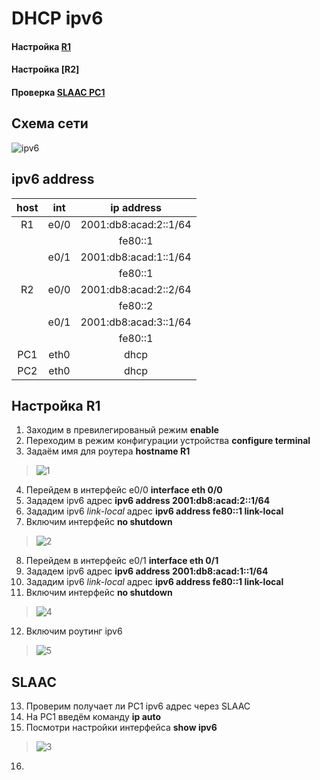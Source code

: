 # DHCP ipv6


#### Настройка [R1](https://github.com/pekitel/OTUS-Network/blob/main/%D0%94%D0%BE%D0%BC%D0%B0%D1%88%D0%BD%D0%B8%D0%B5%20%D1%80%D0%B0%D0%B1%D0%BE%D1%82%D1%8B/DHCP/dhcp%20ipv6/README.md#%D0%BD%D0%B0%D1%81%D1%82%D1%80%D0%BE%D0%B9%D0%BA%D0%B0-r1-1)
#### Настройка [R2]
#### Проверка [SLAAC PC1](https://github.com/pekitel/OTUS-Network/blob/main/%D0%94%D0%BE%D0%BC%D0%B0%D1%88%D0%BD%D0%B8%D0%B5%20%D1%80%D0%B0%D0%B1%D0%BE%D1%82%D1%8B/DHCP/dhcp%20ipv6/README.md#slaac)

## Схема сети

![ipv6](https://user-images.githubusercontent.com/112701413/193928748-a9eab94c-1479-4985-905b-4e1732a61fce.jpg)


  ## ipv6 address 
host | int | ip address |
:----:  | :----------: | :----: | 
R1 | e0/0 |2001:db8:acad:2::1/64 |
| |  |fe80::1 |
| | e0/1 | 2001:db8:acad:1::1/64 |
| |  |fe80::1 |
R2 | e0/0 | 2001:db8:acad:2::2/64 |
| |  |fe80::2 |
| | e0/1 | 2001:db8:acad:3::1/64 |
| |  |fe80::1 |
PC1 | eth0 | dhcp |
PC2 | eth0 | dhcp |

## Настройка R1
1. Заходим в превилегированый режим **enable**
2. Переходим в режим конфигурации устройства **configure terminal**
3. Задаём имя для роутера **hostname R1**
>![1](https://user-images.githubusercontent.com/112701413/194334686-025df8c6-a8ea-43d3-ba4b-909d7d871875.jpg)
4. Перейдем в интерфейс e0/0 **interface eth 0/0**
5. Зададем ipv6 адрес **ipv6 address 2001:db8:acad:2::1/64**
6. Зададим ipv6 *link-local* адрес **ipv6 address fe80::1 link-local**
7. Включим интерфейс **no shutdown**
>![2](https://user-images.githubusercontent.com/112701413/194485974-970f3414-29b9-4f05-83e3-41c9cf835b1a.jpg)
8. Перейдем в интерфейс e0/1 **interface eth 0/1**
9. Зададем ipv6 адрес **ipv6 address 2001:db8:acad:1::1/64**
10. Зададим ipv6 *link-local* адрес **ipv6 address fe80::1 link-local**
11. Включим интерфейс **no shutdown**
>![4](https://user-images.githubusercontent.com/112701413/194757899-550ca17f-1591-41ac-b870-a64f057aff8a.jpg)
12. Включим роутинг ipv6
>![5](https://user-images.githubusercontent.com/112701413/194757985-0507561d-3c64-46b7-a9c0-c5544f6eef75.jpg)
## SLAAC 
13. Проверим получает ли PC1 ipv6 адрес через SLAAC
14. На PC1 введём команду **ip auto**
15. Посмотри настройки интерфейса **show ipv6**
>![3](https://user-images.githubusercontent.com/112701413/194756191-afb6a6d1-c9a8-476a-bd30-ec022da1d146.jpg)
16. 
